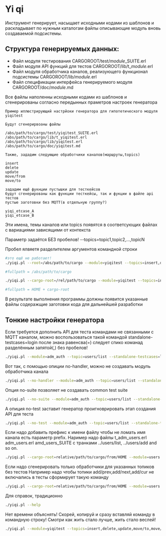 # Yi qi

Инструмент генерирует, насыщает исходными кодами из шаблонов
и раскладывает по нужным каталогам файлы описывающие модуль вновь 
создаваемой подсистемы.

## Структура генерируемых данных:
* Файл модуля тестирования
	CARGOROOT/test/*module*_SUITE.erl
* Файл модуля API функций для тестов
	CARGOROOT/lib/t_*module*.erl
* Файл модуля обработчика каналов, реализующего функционал подсистемы
	CARGOROOT/lib/*module*.erl
* Файл спецификации интерфейса генерируемого модуля
	CARGOROOT/doc/*module*.md

Все файлы наполенны исходными кодами из шаблонов и сгенерированы согласно 
передынных праметров настроек генератора

```
Пример иллюстрирующий настрйоки генератора для гипотетического модуля yiqitest

Будут сгенерирвоаны файлы

/abs/path/to/cargo/test/yiqitest_SUITE.erl
/abs/path/to/cargo/lib/t_yiqitest.erl
/abs/path/to/cargo/lib/yiqitest.erl
/abs/path/to/cargo/doc/yiqitest.md

Также, зададим следующие обработчики каналов(маршруты,topics)

insert
delete
update
move/from
move/to

зададим ещё фукнции пустышки для тесткейсов
будут сгенерированы как функции тесткейсы, так и фукции в файле api тестов
пустые заготовки без MQTT(в отдельную группу?) 

yiqi_etcase_A
yiqi_etcase_B

```

Эти имена, темы каналов или topics появятся в соответсующих файлах
с вариациями зависящими от контекста

Параметр задаётся БЕЗ пробелов! --topics=topic1,topic2,...,topicN

Пробел ялвяетя разделителем аргументов командной строки
```sh
#это ещё не работает!
./yiqi.pl --root=/abs/path/to/cargo --module=yiqitest --topics=insert,delete,update,move/to,move/from

#fullpath = /abs/path/to/cargo

./yiqi.pl --cargo-root=/rel/path/to/cargo --module=yiqitest --topics=insert,delete,update,move/to,move/from --standalone-testcases=yiqi_etcase_A,yiqi_etcase_B 

#fullpath = HOME + cargo-root
```
В результате выполнения программы должны появится указанные файлы 
содеражщие заготовки кода для дальнейшей разработки

## Тонкие настройки генератора

Если требуется дополнить API для теста командами не связанными с MQTT каналом,
можно воспользоваться такой командой standalone-testcases=login
после знака равенсва(=) следует спико команад разделённым запятой(,) без пробелов!
```sh
./yiqi.pl --module=adm_auth --topic=users/list --standalone-testcases=login,logout
```

Вот так, с помощью опиции no-handler, можно не создавать модуль обработчика канала

```sh
./yiqi.pl --no-handler --module=adm_auth --topic=users/list --standalone-testcases=login
```

Опция no-suite позволяет не создавать common test suite

```sh
./yiqi.pl --no-suite --module=adm_auth --topic=users/list --standalone-testcases=login
```

А опиция no-test заставит генератор проигноврировать этап создания API для теста
```sh
./yiqi.pl --no-test --module=adm_auth --topic=users/list --standalone-testcases=login
```

Если надо добавить префикс к имени файлу чтобы не ломать имя канала есть параметр prefix.
Наример надо файлы t_adm_users.erl adm_users.erl amd_users_SUITE 
с транками ../users/list, ../users/add and so on.

```sh
./yiqi.pl --cargo-root=relative/path/to/cargo/from/HOME --module=users --topics=list,add --prefix=amd
```

Если надо сгенерировать только обработчики для указанных топиков без тестов
Например надо чтобы топики add/prev,add/next,add/cur не включались в тесты сформирует такую команду
```sh
./yiqi.pl --cargo-root=relative/path/to/cargo/from/HOME --module=users --topics=list,add,^add/prev,^add/next,^add/cur,delete
```

Для справок, традиционно

```sh
./yiqi.pl --help
```
Нет времени объяснять! 
Скорей, копируй и сразу вставляй команду в командную строку!
Смотри как жить стало лучше, жить стало веслей!

```sh
./yiqi.pl --module=yiqitest --topics=insert,delete,update,move/to,move/from
```
